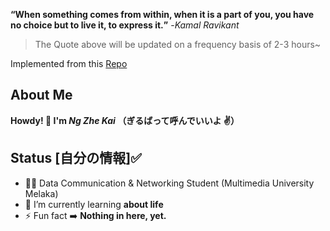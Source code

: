 **<q>When something comes from within, when it is a part of you, you have no choice but to live it, to express it.</q>** -<em>Kamal Ravikant</em>
> The Quote above will be updated on a frequency basis of 2-3 hours~

Implemented from this [Repo](https://github.com/ngzhekai/Green-Commit-Quotes)

## About Me

**Howdy! 👋 I'm *Ng Zhe Kai* （ぎるばって呼んでいいよ ✌️）**

## Status [自分の情報]✅

- 🙍‍♂️ Data Communication & Networking Student (Multimedia University Melaka)
- 🌱 I’m currently learning **about life**
- ⚡ Fun fact :arrow_right: **Nothing in here, yet.**

